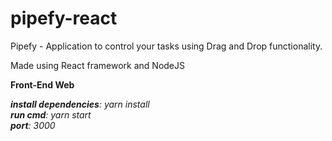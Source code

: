 # pipefy-react

Pipefy - Application to control your tasks using Drag and Drop functionality.

Made using React framework and NodeJS

**Front-End Web**

***install dependencies**: yarn install <br />
**run cmd**: yarn start <br />
**port**: 3000*



